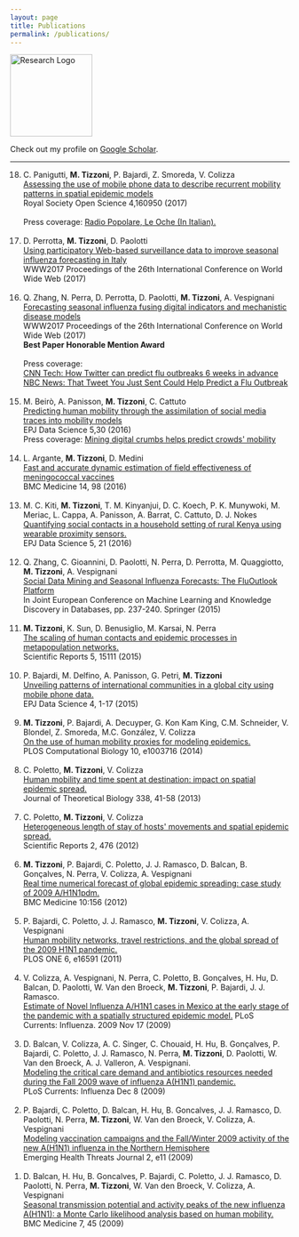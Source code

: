 ```yaml
---
layout: page
title: Publications
permalink: /publications/
---
```


<img src="{{ site.baseurl }}/assets/icons/pencil.svg" title="Research Logo" class="profile" height="148" width="148">


Check out my profile on [Google Scholar][scholar].

<hr>

<ol reversed>

  <li>C. Panigutti, <strong>M. Tizzoni</strong>, P. Bajardi, Z. Smoreda, V. Colizza <br>
  <a href="http://rsos.royalsocietypublishing.org/content/4/5/160950/">Assessing the use of mobile phone data to describe recurrent mobility patterns in spatial epidemic models </a><br>
  Royal Society Open Science 4,160950 (2017)<br>
  <br>
  Press coverage: <a href="http://www.radiopopolare.it/podcast/le-oche-di-ven-1905/">Radio Popolare, Le Oche (In Italian).</a><br>
  </li>
  <br>

  <li>D. Perrotta, <strong>M. Tizzoni</strong>, D. Paolotti<br>
  <a href="http://papers.www2017.com.au.s3-website-ap-southeast-2.amazonaws.com/proceedings/p303.pdf">Using participatory Web-based surveillance data to improve seasonal influenza forecasting in Italy</a><br>
  WWW2017 Proceedings of the 26th International Conference on World Wide Web (2017)<br>
  </li>
  <br>

  <li>Q. Zhang, N. Perra, D. Perrotta, D. Paolotti, <strong>M. Tizzoni</strong>, A. Vespignani<br>
  <a href="http://papers.www2017.com.au.s3-website-ap-southeast-2.amazonaws.com/proceedings/p311.pdf">Forecasting seasonal influenza fusing digital indicators and mechanistic disease models</a><br>
  WWW2017 Proceedings of the 26th International Conference on World Wide Web (2017)<br>
  <strong>Best Paper Honorable Mention Award</strong><br>
  <br>
  Press coverage: <br>
  <a href="http://money.cnn.com/2017/05/11/technology/tracking-flu-twitter/index.html">CNN Tech: How Twitter can predict flu outbreaks 6 weeks in advance</a><br>
  <a href="http://www.nbcnews.com/mach/technology/tweet-you-just-sent-could-help-predict-flu-outbreak-n761226">NBC News: That Tweet You Just Sent Could Help Predict a Flu Outbreak</a><br>
  </li>
  <br>

  <li>M. Beirò, A. Panisson, <strong>M. Tizzoni</strong>, C. Cattuto<br>
  <a href="https://epjdatascience.springeropen.com/articles/10.1140/epjds/s13688-016-0092-2">Predicting human mobility through the assimilation of social media traces into mobility models</a><br>
  EPJ Data Science 5,30 (2016)<br>
  Press coverage: <a href="http://phys.org/news/2016-11-digital-crumbs-crowds-mobility.html">Mining digital crumbs helps predict crowds' mobility</a><br>
  </li>
  <br>

  <li>L. Argante, <strong>M. Tizzoni</strong>, D. Medini<br>
  <a href="http://bmcmedicine.biomedcentral.com/articles/10.1186/s12916-016-0642-2">Fast and accurate dynamic estimation of field effectiveness of meningococcal vaccines</a><br>
  BMC Medicine 14, 98 (2016)
  </li>
  <br>

  <li>M. C. Kiti, <strong>M. Tizzoni</strong>, T. M. Kinyanjui, D. C. Koech, P. K. Munywoki, M. Meriac, L. Cappa, A. Panisson, A. Barrat, C. Cattuto, D. J. Nokes<br>
  <a href="http://epjdatascience.springeropen.com/articles/10.1140/epjds/s13688-016-0084-2">Quantifying social contacts in a household setting of rural Kenya using wearable proximity sensors.</a><br>
  EPJ Data Science 5, 21 (2016)
  </li>
  <br>

  <li>Q. Zhang, C. Gioannini, D. Paolotti, N. Perra, D. Perrotta, M. Quaggiotto, <strong>M. Tizzoni</strong>, A. Vespignani<br>
  <a href="http://link.springer.com/chapter/10.1007/978-3-319-23461-8_21">Social Data Mining and Seasonal Influenza Forecasts: The FluOutlook Platform</a><br>
  In Joint European Conference on Machine Learning and Knowledge Discovery in Databases, pp. 237-240. Springer (2015)
  </li>
  <br>

  <li><strong>M. Tizzoni</strong>, K. Sun, D. Benusiglio, M. Karsai, N. Perra<br>
  <a href="http://www.nature.com/articles/srep15111">The scaling of human contacts and epidemic processes in metapopulation networks.</a><br>
  Scientific Reports 5, 15111 (2015)
  </li>
  <br>

  <li>P. Bajardi, M. Delfino, A. Panisson, G. Petri, <strong>M. Tizzoni</strong> <br>
  <a href="http://www.epjdatascience.com/content/4/1/3">Unveiling patterns of international communities in a global city using mobile phone data.</a><br>
  EPJ Data Science 4, 1-17 (2015)</li>
  <br>

  <li><strong>M. Tizzoni</strong>, P. Bajardi, A. Decuyper, G. Kon Kam King, C.M. Schneider, V. Blondel, Z. Smoreda, M.C. Gonz&aacute;lez, V. Colizza<br>
  <a href="http://journals.plos.org/ploscompbiol/article?id=10.1371/journal.pcbi.1003716">On the use of human mobility proxies for modeling epidemics.</a><br>
  PLOS Computational Biology 10, e1003716 (2014)
  </li>
  <br>

  <li>C. Poletto, <strong>M. Tizzoni</strong>, V. Colizza<br>
  <a href="http://www.sciencedirect.com/science/article/pii/S0022519313004062">Human mobility and time spent at destination: impact on spatial epidemic spread.</a><br>
  Journal of Theoretical Biology 338, 41-58 (2013)
  </li>
  <br>

  <li>C. Poletto, <strong>M. Tizzoni</strong>, V. Colizza<br>
  <a href="http://www.nature.com/articles/srep00476?WT.ec_id=SREP-631-20120702">Heterogeneous length of stay of hosts' movements and spatial epidemic spread.</a><br>
  Scientific Reports  2, 476  (2012)
  </li>
  <br>

  <li><strong>M. Tizzoni</strong>, P. Bajardi,  C. Poletto, J. J. Ramasco, D. Balcan, B. Gonçalves, N. Perra, V. Colizza, A. Vespignani<br>
  <a href="http://www.biomedcentral.com/1741-7015/10/165/abstract">Real time numerical forecast of global epidemic spreading: case study of 2009 A/H1N1pdm.</a><br>
  BMC Medicine 10:156 (2012)
  </li>
  <br>

  <li> P. Bajardi, C. Poletto, J. J. Ramasco, <strong>M. Tizzoni</strong>, V. Colizza, A. Vespignani<br>
  <a href="http://journals.plos.org/plosone/article?id=10.1371/journal.pone.0016591">Human mobility networks, travel restrictions, and the global spread of the 2009 H1N1 pandemic.</a><br>
  PLOS ONE  6, e16591 (2011)
  </li>
  <br>

  <li>V. Colizza, A. Vespignani, N. Perra, C. Poletto, B. Gonçalves, H. Hu, D. Balcan, D. Paolotti, W. Van den Broeck, <strong>M. Tizzoni</strong>, P. Bajardi, J. J. Ramasco.<br>
  <a href="http://currents.plos.org/influenza/article/estimate-of-novel-influenza-ah1n1-cases-in-mexico-at-the-early-stage-of-the-pandemic-with-a-spatially-structured-epidemic-model/">Estimate of Novel Influenza A/H1N1 cases in Mexico at the early stage of the pandemic with a spatially structured epidemic model.</a>
  PLoS Currents: Influenza. 2009 Nov 17 (2009)
  </li>
  <br>

  <li>D. Balcan, V. Colizza, A. C. Singer, C. Chouaid, H. Hu, B. Gonçalves, P. Bajardi, C. Poletto, J. J. Ramasco, N. Perra, <strong>M. Tizzoni</strong>, D. Paolotti, W. Van den Broeck, A. J. Valleron, A. Vespignani.<br>
  <a href="http://currents.plos.org/influenza/article/modeling-the-critical-care-demand-and-antibiotics-resources-needed-during-the-fall-2009-wave-of-influenza-ah1n1-pandemic/">Modeling the critical care demand and antibiotics resources needed during the Fall 2009 wave of influenza A(H1N1) pandemic.</a><br>
  PLoS Currents: Influenza Dec 8 (2009)
  </li>
  <br>

  <li>P. Bajardi, C. Poletto, D. Balcan, H. Hu, B. Goncalves, J. J. Ramasco, D. Paolotti, N. Perra, <strong>M. Tizzoni</strong>, W. Van den Broeck, V. Colizza, A. Vespignani<br>
  <a href="http://www.eht-journal.net/index.php/ehtj/article/view/7093">Modeling vaccination campaigns and the Fall/Winter 2009 activity of the new A(H1N1) influenza in the Northern Hemisphere</a><br>
  Emerging Health Threats Journal 2, e11 (2009)
  </li>
  <br>

  <li>D. Balcan, H. Hu, B. Goncalves, P. Bajardi, C. Poletto, J. J. Ramasco, D. Paolotti, N. Perra, <strong>M. Tizzoni</strong>, W. Van den Broeck, V. Colizza, A. Vespignani<br>
  <a href="http://www.biomedcentral.com/1741-7015/7/45">Seasonal transmission potential and activity peaks of the new influenza A(H1N1): a Monte Carlo likelihood analysis based on human mobility.</a><br>
  BMC Medicine 7, 45 (2009)
  </li>


</ol>

[scholar]: https://scholar.google.it/citations?user=92m8xL8AAAAJ&hl=en
